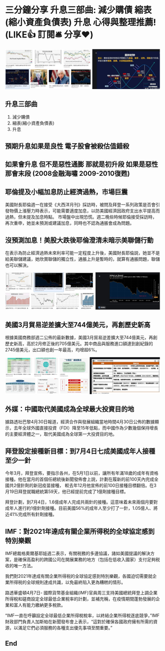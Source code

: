 # 三分鐘分享 升息三部曲: 減少購債 縮表(縮小資產負債表) 升息 心得與整理推薦! (LIKE👍 訂閱🛎 分享❤️)

![f1](https://github.com/HCH1/blog/blob/master/fig/stock5a.JPG)

## 升息三部曲
1. 減少購債 
2. 縮表(縮小資產負債表) 
3. 升息

## 預期升息如果是良性 電子股會被殺估值錯殺 

## 如果會升息 但不是惡性通膨 那就是初升段 如果是惡性 那會末段 (2008金融海嘯 2009-2010復甦)


## 耶倫提及小幅加息防止經濟過熱，市場巨震

美國財長耶倫週一在接受《大西洋月刊》採訪時，被問及拜登一系列政策是否會引發物價上漲壓力時表示，可能需要適度加息，以防美國經濟因政府支出水平提高而過熱，但未提及加息時點。
市場盤中出現恐慌。週二晚些時候耶倫接受採訪時，再次重申，她並未預測或建議加息，同時也不認為通脹會成為問題。

## 沒預測加息！美股大跌後耶倫澄清未暗示美聯儲行動

在表示為防止經濟過熱未來利率可能一定程度上升後，美國財長耶倫説，她並不是給美聯儲建議，她欣賞聯儲的獨立性，通脹上升是暫時的，就算有通脹問題，聯儲也可以解決。


![f2](https://github.com/HCH1/blog/blob/master/fig/stock5b.JPG)

## 美國3月貿易逆差擴大至744億美元，再創歷史新高

根據美國商務部週二公佈的最新數據，美國3月貿易逆差擴大至744億美元，再創歷史新高，高於2月修正後的705億美元。其中商品與服務進口額達到創紀錄的2745億美元，出口額也創一年最高，均增超6%。


![f3](https://github.com/HCH1/blog/blob/master/fig/stock5c.JPG)

## 外媒：中國取代美國成為全球最大投資目的地

據路透社巴黎4月30日報道，經濟合作與發展組織當地時間4月30日公佈的數據顯示，去年全球外國直接投資（FDI）降至15年低點，而中國作為少數幾個保持增長的主要經濟體之一，取代美國成為全球第一大投資目的地。


## 拜登設定接種新目標：到7月4日七成美國成年人接種至少一針

今年3月，拜登宣佈，要指示各州，在5月1日以前，讓所有年滿18歲的成年有資格接種。他在當月的首個任總統後新聞發佈會上説，計劃在履新的前100天內完成全國共2億針劑的新冠疫苗接種，
較去年12月他宣佈的前100日接種目標翻倍。在3月19日拜登就職總統第59天，他已經提前完成了1億劑接種目標。

拜登計劃，到7月4日，1.6億成年人完成共兩針的接種。這意味着未來兩個月要對成年人進行約1億針劑接種。目前美國56%的成年人至少打了一針，1.05億人、將近41%完成所有針劑接種。


## IMF：對2021年達成有關企業所得税的全球協定感到特別樂觀

IMF總裁格奧爾基耶娃週二表示，有關税務的多邊協議，諸如美國提議的解決方案，是確保高盈利的跨國公司在開展業務的地方（包括在低收入國家）支付足夠税收的唯一方法。

我們對2021年達成有關企業所得税的全球協定感到特別樂觀，各國迫切需要就企業所得税的全球規則達成共識，以免最終陷入更為糟糕的情形。

路透華盛頓4月7日- 國際貨幣基金組織(IMF)官員周三支持美國總統拜登上調企業所得稅和磋商設定全球最低企業稅率的計劃，並補充稱，在疫情期間蓬勃發展的企業和富人有能力繳納更多稅款。

“IMF一直在呼籲設定全球最低企業所得稅稅率，以終結企業所得稅逐底競爭，”IMF財政部門負責人加斯帕在新聞發布會上表示，“這對於確保各國政府擁有所需的資源，以滿足它們必須服務的各種支出優先事項至關重要。”

## End
